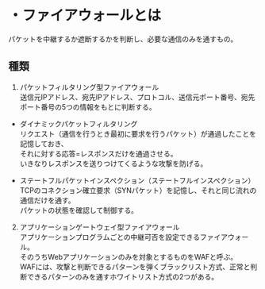 # ・ファイアウォールとは
パケットを中継するか遮断するかを判断し、必要な通信のみを通すもの。  

## 種類
1. パケットフィルタリング型ファイアウォール  
送信元IPアドレス、宛先IPアドレス、プロトコル、送信元ポート番号、宛先ポート番号の5つの情報をもとに判断する。

- ダイナミックパケットフィルタリング  
リクエスト（通信を行うとき最初に要求を行うパケット）が通過したことを記憶しておき、  
それに対する応答=レスポンスだけを通過させる。   
いきなりレスポンスを送りつけてくるような攻撃を防げる。

- ステートフルパケットインスペクション（ステートフルインスペクション）  
TCPのコネクション確立要求（SYNパケット）を記憶し、それと同じ流れの通信だけを通す。  
パケットの状態を確認して制御する。

2. アプリケーションゲートウェイ型ファイアウォール  
アプリケーションプログラムごとの中継可否を設定できるファイアウォール。  
そのうちWebアプリケーションのみを対象とするものをWAFと呼ぶ。  
WAFには、攻撃と判断できるパターンを弾くブラックリスト方式、正常と判断できるパターンのみを通すホワイトリスト方式の2つがある。